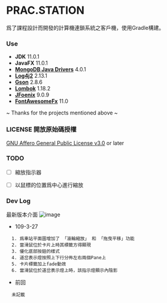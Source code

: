 # **PRAC.STATION**
爲了課程設計而開發的計算機連鎖系統之客戶機，使用Gradle構建。

### Use
  - **JDK** 11.0.1
  - **JavaFX** 11.0.1
  - **[MongoDB Java Drivers](https://mongodb.github.io/mongo-java-driver/)** 4.0.1
  - **[Log4j2](https://logging.apache.org/log4j/2.x/)** 2.13.1
  - **[Gson](https://github.com/google/gson)** 2.8.6
  - **[Lombok](https://github.com/rzwitserloot/lombok)** 1.18.2
  - **[JFoenix](https://github.com/jfoenixadmin/JFoenix)** 9.0.9
  - **[FontAwesomeFx](https://bitbucket.org/Jerady/fontawesomefx)** 11.0

  ~ Thanks for the projects mentioned above ~
  
### LICENSE 開放原始碼授權
  [GNU Affero General Public License v3.0](https://www.gnu.org/licenses/agpl-3.0.html) or later
  
### TODO
  - [ ] 縮放指示器
  - [ ] 以鼠標的位置爲中心進行縮放
  
  
### Dev Log
最新版本介面
![image](http://github.com/itmyhome2013/readme_add_pic/raw/master/images/nongshalie.jpg)
   
- 109-3-27
```
  1. 爲車站平面圖增加了 「滾輪縮放」 和 「拖曳平移」功能
  2. 當滑鼠位於卡片上時其標籤方得顯現
  3. 優化底部按鈕的樣式
  4. 道岔表示燈按照上下行分佈左右兩個Pane上
  5. 卡片標籤加上fade動效
  6. 當滑鼠位於道岔表示燈上時，該指示燈顯示內陰影
```

- 前回
```
  未記載
```
